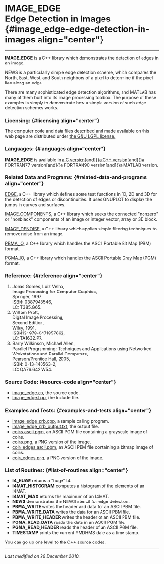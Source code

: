 IMAGE\_EDGE\
Edge Detection in Images {#image_edge-edge-detection-in-images align="center"}
========================

------------------------------------------------------------------------

**IMAGE\_EDGE** is a C++ library which demonstrates the detection of
edges in an image.

NEWS is a particularly simple edge detection scheme, which compares the
North, East, West, and South neighbors of a pixel to determine if the
pixel lies along an edge.

There are many sophisticated edge detection algorithms, and MATLAB has
many of them built into its image processing toolbox. The purpose of
these examples is simply to demonstrate how a simple version of such
edge detection schemes works.

### Licensing: {#licensing align="center"}

The computer code and data files described and made available on this
web page are distributed under [the GNU LGPL
license.](../../txt/gnu_lgpl.txt)

### Languages: {#languages align="center"}

**IMAGE\_EDGE** is available in [a C
version](../../c_src/image_edge/image_edge.html)[and]{}[a C++
version](../../cpp_src/image_edge/image_edge.html)[and]{}[a FORTRAN77
version](../../f77_src/image_edge/image_edge.html)[and]{}[a FORTRAN90
version](../../f_src/image_edge/image_edge.html)[and]{}[a MATLAB
version](../../m_src/image_edge/image_edge.html).

### Related Data and Programs: {#related-data-and-programs align="center"}

[EDGE](../../cpp_src/edge/edge.html), a C++ library which defines some
test functions in 1D, 2D and 3D for the detection of edges or
discontinuities. It uses GNUPLOT to display the jumps in curves and
surfaces.

[IMAGE\_COMPONENTS](../../cpp_src/image_components/image_components.html),
a C++ library which seeks the connected "nonzero" or "nonblack"
components of an image or integer vector, array or 3D block.

[IMAGE\_DENOISE](../../cpp_src/image_denoise/image_denoise.html), a C++
library which applies simple filtering techniques to remove noise from
an image.

[PBMA\_IO](../../cpp_src/pbma_io/pbma_io.html), a C++ library which
handles the ASCII Portable Bit Map (PBM) format.

[PGMA\_IO](../../cpp_src/pgma_io/pgma_io.html), a C++ library which
handles the ASCII Portable Gray Map (PGM) format.

### Reference: {#reference align="center"}

1.  Jonas Gomes, Luiz Velho,\
    Image Processing for Computer Graphics,\
    Springer, 1997,\
    ISBN: 0387948546,\
    LC: T385.G65.
2.  William Pratt,\
    Digital Image Processing,\
    Second Edition,\
    Wiley, 1991,\
    ISBN13: 978-0471857662,\
    LC: TA1632.P7.
3.  Barry Wilkinson, Michael Allen,\
    Parallel Programming: Techniques and Applications using Networked
    Workstations and Parallel Computers,\
    Pearson/Prentice Hall, 2005,\
    ISBN: 0-13-140563-2,\
    LC: QA76.642.W54.

### Source Code: {#source-code align="center"}

-   [image\_edge.cp](image_edge.cpp), the source code.
-   [image\_edge.hpp](image_edge.hpp), the include file.

### Examples and Tests: {#examples-and-tests align="center"}

-   [image\_edge\_prb.cpp](image_edge_prb.cpp), a sample calling
    program.
-   [image\_edge\_prb\_output.txt](image_edge_prb_output.txt), the
    output file.
-   [coins.ascii.pgm](coins.ascii.pgm), an ASCII PGM file containing a
    grayscale image of coins.
-   [coins.png](coins.png), a PNG version of the image.
-   [coin\_edges.ascii.pbm](coin_edges.ascii.pbm), an ASCII PBM file
    containing a bitmap image of coins.
-   [coin\_edges.png](coin_edges.png), a PNG version of the image.

### List of Routines: {#list-of-routines align="center"}

-   **I4\_HUGE** returns a "huge" I4.
-   **I4MAT\_HISTOGRAM** computes a histogram of the elements of an
    I4MAT.
-   **I4MAT\_MAX** returns the maximum of an I4MAT.
-   **NEWS** demonstrates the NEWS stencil for edge detection.
-   **PBMA\_WRITE** writes the header and data for an ASCII PBM file.
-   **PBMA\_WRITE\_DATA** writes the data for an ASCII PBM file.
-   **PBMA\_WRITE\_HEADER** writes the header of an ASCII PBM file.
-   **PGMA\_READ\_DATA** reads the data in an ASCII PGM file.
-   **PGMA\_READ\_HEADER** reads the header of an ASCII PGM file.
-   **TIMESTAMP** prints the current YMDHMS date as a time stamp.

You can go up one level to [the C++ source codes](../cpp_src.html).

------------------------------------------------------------------------

*Last modified on 26 December 2010.*
